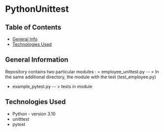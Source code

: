 # PythonUnittest


## Table of Contents
* [General Info](#general-information)
* [Technologies Used](#technologies-used)

<!-- * [License](#license) -->


## General Information
Repository contains two particular modules :
= employee_unittest.py -- > In the same additional directory, the module with the test (test_employee.py)
- example_pytest.py -- > tests in module 



## Technologies Used
- Python - version 3.10
- unitttest
- pytest



